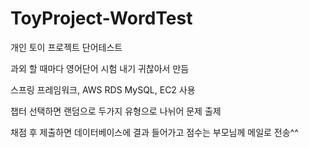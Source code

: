 # ToyProject-WordTest
개인 토이 프로젝트 단어테스트

과외 할 때마다 영어단어 시험 내기 귀찮아서 만듬

스프링 프레임워크, AWS RDS MySQL, EC2 사용

챕터 선택하면 랜덤으로 두가지 유형으로 나뉘어 문제 출제

채점 후 제출하면 데이터베이스에 결과 들어가고 점수는 부모님께 메일로 전송^^
